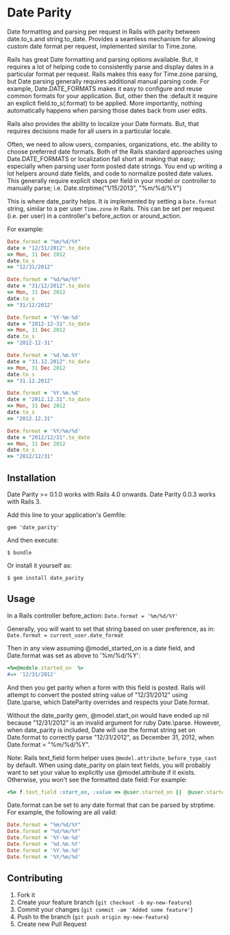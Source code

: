 # Date Parity

Date formatting and parsing per request in Rails with parity between date.to\_s.and string.to\_date. Provides a seamless mechanism for allowing custom date format per request, implemented similar to Time.zone.

Rails has great Date formatting and parsing options available. But, it requires a lot of helping code to consistently parse and display dates in a particular format per request. Rails makes this easy for Time.zone parsing, but Date parsing generally requires additional manual parsing code. For example, Date.DATE\_FORMATS makes it easy to configure and reuse common formats for your application. But, other then the :default it require an explicit field.to\_s(:format) to be applied. More importantly, nothing automatically happens when parsing those dates back from user edits.

Rails also provides the ability to localize your Date formats. But, that requires decisions made for all users in a particular locale.

Often, we need to allow users, companies, organizations, etc. the ability to choose preferred date formats. Both of the Rails standard approaches using Date.DATE\_FORMATS or localization fall short at making that easy; especially when parsing user form posted date strings. You end up writing a lot helpers around date fields, and code to normalize posted date values. This generally require explicit steps per field in your model or controller to manually parse; i.e. Date.strptime("1/15/2013", "%m/%d/%Y")
 
This is where date\_parity helps. It is implemented by setting a `Date.format` string, similar to a per user `Time.zone` in Rails. This can be set per request (i.e. per user) in a controller's before\_action or around\_action.

For example:
```ruby
Date.format = "%m/%d/%Y"
date = "12/31/2012".to_date
=> Mon, 31 Dec 2012
date.to_s
=> "12/31/2012"

Date.format = "%d/%m/%Y"
date = "31/12/2012".to_date
=> Mon, 31 Dec 2012
date.to_s
=> "31/12/2012"

Date.format = '%Y-%m-%d'
date = "2012-12-31".to_date
=> Mon, 31 Dec 2012
date.to_s
=> "2012-12-31"

Date.format = '%d.%m.%Y'
date = "31.12.2012".to_date
=> Mon, 31 Dec 2012
date.to_s
=> "31.12.2012"

Date.format = '%Y.%m.%d'
date = "2012.12.31".to_date
=> Mon, 31 Dec 2012
date.to_s
=> "2012.12.31"

Date.format = '%Y/%m/%d'
date = "2012/12/31".to_date
=> Mon, 31 Dec 2012
date.to_s
=> "2012/12/31"
```

## Installation

Date Parity >= 0.1.0 works with Rails 4.0 onwards.
Date Parity 0.0.3 works with Rails 3.

Add this line to your application's Gemfile:

    gem 'date_parity'

And then execute:

    $ bundle

Or install it yourself as:

    $ gem install date_parity

## Usage

In a Rails controller before\_action:
```Date.format = '%m/%d/%Y'```

Generally, you will want to set that string based on user preference, as in:
```Date.format = current_user.date_format```

Then in any view assuming @model\_started\_on is a date field, and Date.format was set as above to '%m/%d/%Y':
```ruby
<%=@modele.started_on  %>
#=> '12/31/2012' 
```

And then you get parity when a form with this field is posted. Rails will attempt to convert the posted string value of "12/31/2012" using Date.\parse, which DateParity overrides and respects your Date.format.  

Without the date\_parity gem, @model.start\_on would have ended up nil because "12/31/2012" is an invalid argument for ruby Date.\parse. However, when date\_parity is included, Date will use the format string set on Date.format to correctly parse "12/31/2012", as December 31, 2012, when Date.format = "%m/%d/%Y". 

Note: Rails text\_field form helper uses ```@model.attribute_before_type_cast``` by default.  When using date\_parity on plain text fields, you will probably want to set your value to explicitly use @model.attribute if it exists. Otherwise, you won't see the formatted date field: For example:
```ruby 
<%= f.text_field :start_on, :value => @user.started_on ||  @user.started_on_before_type_cast %>
```

Date.format can be set to any date format that can be parsed by strptime. 
For example, the following are all valid:
```ruby
Date.format = "%m/%d/%Y"
Date.format = "%d/%m/%Y"
Date.format = '%Y-%m-%d'
Date.format = '%d.%m.%Y'
Date.format = '%Y.%m.%d'
Date.format = '%Y/%m/%d'
```

## Contributing

1. Fork it
2. Create your feature branch (`git checkout -b my-new-feature`)
3. Commit your changes (`git commit -am 'Added some feature'`)
4. Push to the branch (`git push origin my-new-feature`)
5. Create new Pull Request

